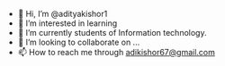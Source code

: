 - 👋 Hi, I’m @adityakishor1
- 👀 I’m interested in learning 
- 🌱 I’m currently students of Information technology.
- 💞️ I’m looking to collaborate on ...
- 📫 How to reach me through adikishor67@gmail.com

<!---
adityakishor1/adityakishor1 is a ✨ special ✨ repository because its `README.md` (this file) appears on your GitHub profile.
You can click the Preview link to take a look at your changes.
--->
